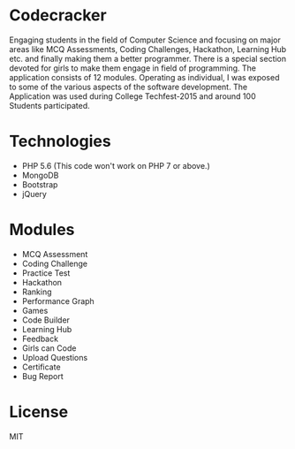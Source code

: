 # Codecracker

Engaging students in the field of Computer Science and focusing on major areas like MCQ Assessments, Coding Challenges, Hackathon, Learning Hub etc. and finally making them a better programmer. There is a special section devoted for girls to make them engage in field of programming. The application consists of 12 modules. Operating as individual, I was exposed to some of the various aspects of the software development. The Application was used during College Techfest-2015 and around 100 Students participated.


# Technologies

* PHP 5.6 (This code won't work on PHP 7 or above.)
* MongoDB
* Bootstrap
* jQuery

# Modules

* MCQ Assessment
* Coding Challenge
* Practice Test
* Hackathon
* Ranking
* Performance Graph
* Games 
* Code Builder
* Learning Hub
* Feedback
* Girls can Code
* Upload Questions
* Certificate
* Bug Report


# License

MIT




   